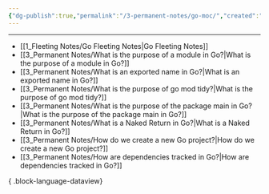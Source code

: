 ```yaml
---
{"dg-publish":true,"permalink":"/3-permanent-notes/go-moc/","created":"2023-08-03T14:48:54.702+02:00","updated":"2023-08-03T23:46:06.418+02:00"}
---
```



---
- [[1_Fleeting Notes/Go Fleeting Notes\|Go Fleeting Notes]]
- [[3_Permanent Notes/What is the purpose of a module in Go?\|What is the purpose of a module in Go?]]
- [[3_Permanent Notes/What is an exported name in Go?\|What is an exported name in Go?]]
- [[3_Permanent Notes/What is the purpose of go mod tidy?\|What is the purpose of go mod tidy?]]
- [[3_Permanent Notes/What is the purpose of the package main in Go?\|What is the purpose of the package main in Go?]]
- [[3_Permanent Notes/What is a Naked Return in Go?\|What is a Naked Return in Go?]]
- [[3_Permanent Notes/How do we create a new Go project?\|How do we create a new Go project?]]
- [[3_Permanent Notes/How are dependencies tracked in Go?\|How are dependencies tracked in Go?]]

{ .block-language-dataview}